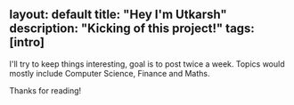 layout: default
title: "Hey I'm Utkarsh"
description: "Kicking of this project!"
tags: [intro]
---

I'll try to keep things interesting, goal is to post twice a week. Topics would mostly include Computer Science, Finance and Maths.

Thanks for reading!